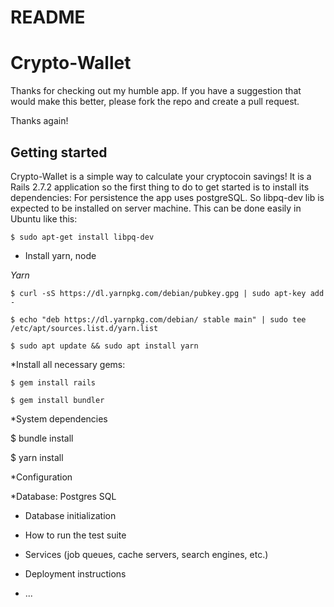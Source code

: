 # README

# Crypto-Wallet #
Thanks for checking out my humble app. If you have a suggestion
that would make this better, please fork the repo and create a pull request.

Thanks again! 


## Getting started ##

Crypto-Wallet is a simple way to calculate your cryptocoin savings! 
It is a Rails 2.7.2 application so the first thing to do to get started is to install its dependencies:
For persistence the app uses postgreSQL. So libpq-dev lib is expected to be installed on server machine. This can be done easily in Ubuntu like this:

    $ sudo apt-get install libpq-dev
    
* Install yarn, node 
    
*Yarn*

    $ curl -sS https://dl.yarnpkg.com/debian/pubkey.gpg | sudo apt-key add -
    
    $ echo "deb https://dl.yarnpkg.com/debian/ stable main" | sudo tee /etc/apt/sources.list.d/yarn.list
    
    $ sudo apt update && sudo apt install yarn


*Install all necessary gems:

    $ gem install rails
  
    $ gem install bundler
    
*System dependencies

   $ bundle install
   
   $ yarn install

*Configuration

*Database: Postgres SQL

* Database initialization

* How to run the test suite

* Services (job queues, cache servers, search engines, etc.)

* Deployment instructions

* ...
